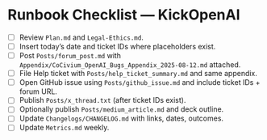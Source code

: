 # Runbook Checklist — KickOpenAI
- [ ] Review `Plan.md` and `Legal-Ethics.md`.  
- [ ] Insert today’s date and ticket IDs where placeholders exist.  
- [ ] Post `Posts/forum_post.md` with `Appendix/CoCivium_OpenAI_Bugs_Appendix_2025-08-12.md` attached.  
- [ ] File Help ticket with `Posts/help_ticket_summary.md` and same appendix.  
- [ ] Open GitHub issue using `Posts/github_issue.md` and include ticket IDs + forum URL.  
- [ ] Publish `Posts/x_thread.txt` (after ticket IDs exist).  
- [ ] Optionally publish `Posts/medium_article.md` and deck outline.  
- [ ] Update `Changelogs/CHANGELOG.md` with links, dates, outcomes.  
- [ ] Update `Metrics.md` weekly.
